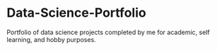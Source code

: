 # Data-Science-Portfolio

Portfolio of data science projects completed by me for academic, self learning, and hobby purposes.
